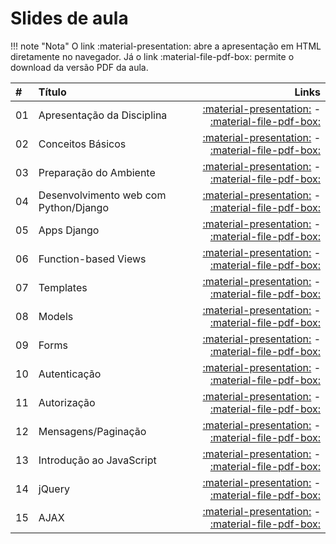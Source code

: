 # Slides de aula

!!! note "Nota"
    O link :material-presentation: abre a apresentação em HTML diretamente no navegador. Já o link :material-file-pdf-box: permite o download da versão PDF da aula.

| #  | Título                                     | Links                                              |
|:----|:--------------------------------------------|---------------------------------------------------:|
| 01  | Apresentação da Disciplina                  | [:material-presentation:](aula01.html) - [:material-file-pdf-box:](aula01.pdf) |
| 02  | Conceitos Básicos                           | [:material-presentation:](aula02.html) - [:material-file-pdf-box:](aula02.pdf) |
| 03  | Preparação do Ambiente                      | [:material-presentation:](aula03.html) - [:material-file-pdf-box:](aula03.pdf) |
| 04  | Desenvolvimento web com Python/Django       | [:material-presentation:](aula04.html) - [:material-file-pdf-box:](aula04.pdf) |
| 05  | Apps Django                                 | [:material-presentation:](aula05.html) - [:material-file-pdf-box:](aula05.pdf) |
| 06  | Function-based Views                        | [:material-presentation:](aula06.html) - [:material-file-pdf-box:](aula06.pdf) |
| 07  | Templates                                   | [:material-presentation:](aula07.html) - [:material-file-pdf-box:](aula07.pdf) |
| 08  | Models                                      | [:material-presentation:](aula08.html) - [:material-file-pdf-box:](aula08.pdf) |
| 09  | Forms                                       | [:material-presentation:](aula09.html) - [:material-file-pdf-box:](aula09.pdf) |
| 10  | Autenticação                                | [:material-presentation:](aula10.html) - [:material-file-pdf-box:](aula10.pdf) |
| 11  | Autorização                                 | [:material-presentation:](aula11.html) - [:material-file-pdf-box:](aula11.pdf) |
| 12  | Mensagens/Paginação                         | [:material-presentation:](aula12.html) - [:material-file-pdf-box:](aula12.pdf) |
| 13  | Introdução ao JavaScript                    | [:material-presentation:](aula13.html) - [:material-file-pdf-box:](aula13.pdf) |
| 14  | jQuery                                      | [:material-presentation:](aula14.html) - [:material-file-pdf-box:](aula14.pdf) |
| 15  | AJAX                                        | [:material-presentation:](aula15.html) - [:material-file-pdf-box:](aula15.pdf) |
<!--
| 16  | RichText/Formsets                           | [:material-presentation:](aula16.html) - [:material-file-pdf-box:](aula16.pdf) |
| 17  | Sessão/Cookies/Context Processors           | [:material-presentation:](aula17.html) - [:material-file-pdf-box:](aula17.pdf) |
| 18  | Class-based Views                           | [:material-presentation:](aula18.html) - [:material-file-pdf-box:](aula18.pdf) |
| 19  | Customizando o Django Admin                 | [:material-presentation:](aula19.html) - [:material-file-pdf-box:](aula19.pdf) |
-->

